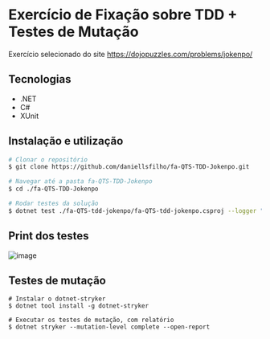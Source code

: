 # Exercício de Fixação sobre TDD + Testes de Mutação

Exercício selecionado do site https://dojopuzzles.com/problems/jokenpo/

## Tecnologias
- .NET
- C#
- XUnit

## Instalação e utilização

```bash
# Clonar o repositório
$ git clone https://github.com/daniellsfilho/fa-QTS-TDD-Jokenpo.git

# Navegar até a pasta fa-QTS-TDD-Jokenpo
$ cd ./fa-QTS-TDD-Jokenpo

# Rodar testes da solução
$ dotnet test ./fa-QTS-tdd-jokenpo/fa-QTS-tdd-jokenpo.csproj --logger "console;verbosity=detailed"
```

## Print dos testes
![image](https://github.com/daniellsfilho/fa-QTS-TDD-Jokenpo/assets/79336346/748a7ca9-fdfd-4757-be7c-31ddc822c010)

## Testes de mutação
```
# Instalar o dotnet-stryker
$ dotnet tool install -g dotnet-stryker

# Executar os testes de mutação, com relatório
$ dotnet stryker --mutation-level complete --open-report

```
